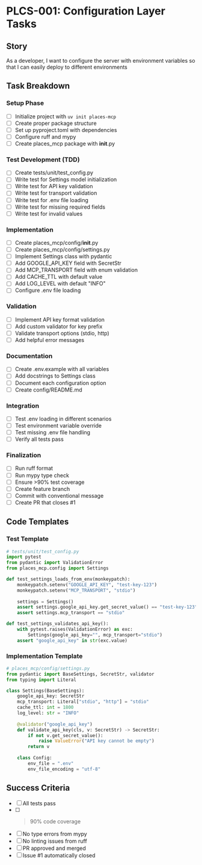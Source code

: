 # PLCS-001: Configuration Layer Tasks

## Story
As a developer, I want to configure the server with environment variables so that I can easily deploy to different environments

## Task Breakdown

### Setup Phase
- [ ] Initialize project with `uv init places-mcp`
- [ ] Create proper package structure
- [ ] Set up pyproject.toml with dependencies
- [ ] Configure ruff and mypy
- [ ] Create places_mcp package with __init__.py

### Test Development (TDD)
- [ ] Create tests/unit/test_config.py
- [ ] Write test for Settings model initialization
- [ ] Write test for API key validation
- [ ] Write test for transport validation
- [ ] Write test for .env file loading
- [ ] Write test for missing required fields
- [ ] Write test for invalid values

### Implementation
- [ ] Create places_mcp/config/__init__.py
- [ ] Create places_mcp/config/settings.py
- [ ] Implement Settings class with pydantic
- [ ] Add GOOGLE_API_KEY field with SecretStr
- [ ] Add MCP_TRANSPORT field with enum validation
- [ ] Add CACHE_TTL with default value
- [ ] Add LOG_LEVEL with default "INFO"
- [ ] Configure .env file loading

### Validation
- [ ] Implement API key format validation
- [ ] Add custom validator for key prefix
- [ ] Validate transport options (stdio, http)
- [ ] Add helpful error messages

### Documentation
- [ ] Create .env.example with all variables
- [ ] Add docstrings to Settings class
- [ ] Document each configuration option
- [ ] Create config/README.md

### Integration
- [ ] Test .env loading in different scenarios
- [ ] Test environment variable override
- [ ] Test missing .env file handling
- [ ] Verify all tests pass

### Finalization
- [ ] Run ruff format
- [ ] Run mypy type check
- [ ] Ensure >90% test coverage
- [ ] Create feature branch
- [ ] Commit with conventional message
- [ ] Create PR that closes #1

## Code Templates

### Test Template
```python
# tests/unit/test_config.py
import pytest
from pydantic import ValidationError
from places_mcp.config import Settings

def test_settings_loads_from_env(monkeypatch):
    monkeypatch.setenv("GOOGLE_API_KEY", "test-key-123")
    monkeypatch.setenv("MCP_TRANSPORT", "stdio")
    
    settings = Settings()
    assert settings.google_api_key.get_secret_value() == "test-key-123"
    assert settings.mcp_transport == "stdio"

def test_settings_validates_api_key():
    with pytest.raises(ValidationError) as exc:
        Settings(google_api_key="", mcp_transport="stdio")
    assert "google_api_key" in str(exc.value)
```

### Implementation Template
```python
# places_mcp/config/settings.py
from pydantic import BaseSettings, SecretStr, validator
from typing import Literal

class Settings(BaseSettings):
    google_api_key: SecretStr
    mcp_transport: Literal["stdio", "http"] = "stdio"
    cache_ttl: int = 1800
    log_level: str = "INFO"
    
    @validator("google_api_key")
    def validate_api_key(cls, v: SecretStr) -> SecretStr:
        if not v.get_secret_value():
            raise ValueError("API key cannot be empty")
        return v
    
    class Config:
        env_file = ".env"
        env_file_encoding = "utf-8"
```

## Success Criteria
- [ ] All tests pass
- [ ] >90% code coverage
- [ ] No type errors from mypy
- [ ] No linting issues from ruff
- [ ] PR approved and merged
- [ ] Issue #1 automatically closed